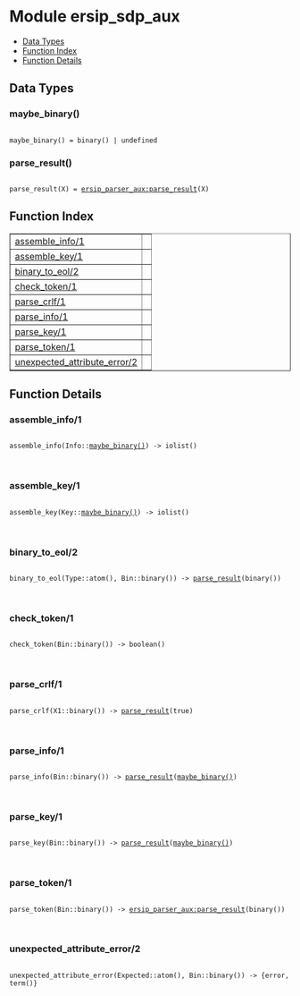

# Module ersip_sdp_aux #
* [Data Types](#types)
* [Function Index](#index)
* [Function Details](#functions)

<a name="types"></a>

## Data Types ##




### <a name="type-maybe_binary">maybe_binary()</a> ###


<pre><code>
maybe_binary() = binary() | undefined
</code></pre>




### <a name="type-parse_result">parse_result()</a> ###


<pre><code>
parse_result(X) = <a href="ersip_parser_aux.md#type-parse_result">ersip_parser_aux:parse_result</a>(X)
</code></pre>

<a name="index"></a>

## Function Index ##


<table width="100%" border="1" cellspacing="0" cellpadding="2" summary="function index"><tr><td valign="top"><a href="#assemble_info-1">assemble_info/1</a></td><td></td></tr><tr><td valign="top"><a href="#assemble_key-1">assemble_key/1</a></td><td></td></tr><tr><td valign="top"><a href="#binary_to_eol-2">binary_to_eol/2</a></td><td></td></tr><tr><td valign="top"><a href="#check_token-1">check_token/1</a></td><td></td></tr><tr><td valign="top"><a href="#parse_crlf-1">parse_crlf/1</a></td><td></td></tr><tr><td valign="top"><a href="#parse_info-1">parse_info/1</a></td><td></td></tr><tr><td valign="top"><a href="#parse_key-1">parse_key/1</a></td><td></td></tr><tr><td valign="top"><a href="#parse_token-1">parse_token/1</a></td><td></td></tr><tr><td valign="top"><a href="#unexpected_attribute_error-2">unexpected_attribute_error/2</a></td><td></td></tr></table>


<a name="functions"></a>

## Function Details ##

<a name="assemble_info-1"></a>

### assemble_info/1 ###

<pre><code>
assemble_info(Info::<a href="#type-maybe_binary">maybe_binary()</a>) -&gt; iolist()
</code></pre>
<br />

<a name="assemble_key-1"></a>

### assemble_key/1 ###

<pre><code>
assemble_key(Key::<a href="#type-maybe_binary">maybe_binary()</a>) -&gt; iolist()
</code></pre>
<br />

<a name="binary_to_eol-2"></a>

### binary_to_eol/2 ###

<pre><code>
binary_to_eol(Type::atom(), Bin::binary()) -&gt; <a href="#type-parse_result">parse_result</a>(binary())
</code></pre>
<br />

<a name="check_token-1"></a>

### check_token/1 ###

<pre><code>
check_token(Bin::binary()) -&gt; boolean()
</code></pre>
<br />

<a name="parse_crlf-1"></a>

### parse_crlf/1 ###

<pre><code>
parse_crlf(X1::binary()) -&gt; <a href="#type-parse_result">parse_result</a>(true)
</code></pre>
<br />

<a name="parse_info-1"></a>

### parse_info/1 ###

<pre><code>
parse_info(Bin::binary()) -&gt; <a href="#type-parse_result">parse_result</a>(<a href="#type-maybe_binary">maybe_binary()</a>)
</code></pre>
<br />

<a name="parse_key-1"></a>

### parse_key/1 ###

<pre><code>
parse_key(Bin::binary()) -&gt; <a href="#type-parse_result">parse_result</a>(<a href="#type-maybe_binary">maybe_binary()</a>)
</code></pre>
<br />

<a name="parse_token-1"></a>

### parse_token/1 ###

<pre><code>
parse_token(Bin::binary()) -&gt; <a href="ersip_parser_aux.md#type-parse_result">ersip_parser_aux:parse_result</a>(binary())
</code></pre>
<br />

<a name="unexpected_attribute_error-2"></a>

### unexpected_attribute_error/2 ###

<pre><code>
unexpected_attribute_error(Expected::atom(), Bin::binary()) -&gt; {error, term()}
</code></pre>
<br />

